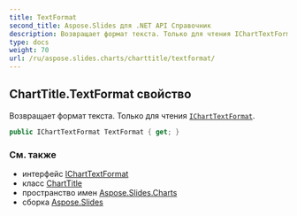 ```yaml
---
title: TextFormat
second_title: Aspose.Slides для .NET API Справочник
description: Возвращает формат текста. Только для чтения IChartTextFormat aspose.slides.charts/icharttextformat.
type: docs
weight: 70
url: /ru/aspose.slides.charts/charttitle/textformat/
---
```


## ChartTitle.TextFormat свойство

Возвращает формат текста. Только для чтения [`IChartTextFormat`](../../icharttextformat).

```csharp
public IChartTextFormat TextFormat { get; }
```

### См. также

* интерфейс [IChartTextFormat](../../icharttextformat)
* класс [ChartTitle](../../charttitle)
* пространство имен [Aspose.Slides.Charts](../../charttitle)
* сборка [Aspose.Slides](../../../)

<!-- DO NOT EDIT: сгенерировано xmldocmd для Aspose.Slides.dll -->